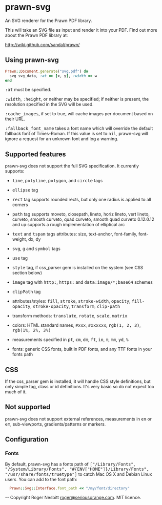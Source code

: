 # prawn-svg

An SVG renderer for the Prawn PDF library.

This will take an SVG file as input and render it into your PDF.  Find out more about the Prawn PDF library at:

  http://wiki.github.com/sandal/prawn/

## Using prawn-svg

```ruby
Prawn::Document.generate("svg.pdf") do
  svg svg_data, :at => [x, y], :width => w
end
```

<tt>:at</tt> must be specified.

<tt>:width</tt>, <tt>:height</tt>, or neither may be specified; if neither is present,
the resolution specified in the SVG will be used.

<tt>:cache_images</tt>, if set to true, will cache images per document based on their URL.

<tt>:fallback_font_name</tt> takes a font name which will override the default fallback font of Times-Roman.
If this value is set to <tt>nil</tt>, prawn-svg will ignore a request for an unknown font and log a warning.

## Supported features

prawn-svg does not support the full SVG specification.  It currently supports:

 - <tt>line</tt>, <tt>polyline</tt>, <tt>polygon</tt>, and <tt>circle</tt> tags

 - <tt>ellipse</tt> tag

 - <tt>rect</tt> tag
   supports rounded rects, but only one radius is applied to all corners

 - <tt>path</tt> tag
   supports moveto, closepath, lineto, horiz lineto, vert lineto, curveto, smooth curveto, quad curveto, smooth quad curveto
   0.12.0.12 and up supports a rough implementation of elliptical arc

 - <tt>text</tt> and <tt>tspan</tt> tags
   attributes: size, text-anchor, font-family, font-weight, dx, dy

 - <tt>svg</tt>, <tt>g</tt> and <tt>symbol</tt> tags

 - <tt>use</tt> tag

 - <tt>style</tt> tag, if css_parser gem is installed on the system (see CSS section below)

 - <tt>image</tt> tag with <tt>http:</tt>, <tt>https:</tt> and <tt>data:image/*;base64</tt> schemes

 - <tt>clipPath</tt> tag

 - attributes/styles: <tt>fill</tt>, <tt>stroke</tt>, <tt>stroke-width</tt>, <tt>opacity</tt>, <tt>fill-opacity</tt>, <tt>stroke-opacity</tt>, <tt>transform</tt>, <tt>clip-path</tt>

 - transform methods: <tt>translate</tt>, <tt>rotate</tt>, <tt>scale</tt>, <tt>matrix</tt>

 - colors: HTML standard names, <tt>#xxx</tt>, <tt>#xxxxxx</tt>, <tt>rgb(1, 2, 3)</tt>, <tt>rgb(1%, 2%, 3%)</tt>

 - measurements specified in <tt>pt</tt>, <tt>cm</tt>, <tt>dm</tt>, <tt>ft</tt>, <tt>in</tt>, <tt>m</tt>, <tt>mm</tt>, <tt>yd</tt>, <tt>%</tt>

 - fonts: generic CSS fonts, built in PDF fonts, and any TTF fonts in your fonts path

## CSS

If the css_parser gem is installed, it will handle CSS style definitions, but only simple tag, class or id definitions.  It's very basic
so do not expect too much of it.

## Not supported

prawn-svg does not support external references, measurements in <tt>en</tt> or <tt>em</tt>, sub-viewports, gradients/patterns or markers.

## Configuration

### Fonts

By default, prawn-svg has a fonts path of <tt>["/Library/Fonts", "/System/Library/Fonts", "#{ENV["HOME"]}/Library/Fonts", "/usr/share/fonts/truetype"]</tt> to catch
Mac OS X and Debian Linux users.  You can add to the font path:

```ruby
  Prawn::Svg::Interface.font_path << "/my/font/directory"
```


--
Copyright Roger Nesbitt <roger@seriousorange.com>.  MIT licence.
